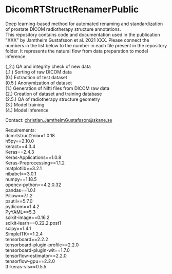 # DicomRTStructRenamerPublic
Deep learning-based method for automated renaming and standardization of prostate DICOM radiotherapy structure annotations. \
This repository contains code and documentation used in the publication "XXX" by Jamtheim Gustafsson et al. 2021 XXX. Please connect the numbers in the list below to the number in each file present in the repository folder. It represents the natural flow from data preparation to model inference. 

(_2.) QA and integrity check of new data\
(_1.) Sorting of raw DICOM data\
(0.) Extraction of test dataset\
(0.5.) Anonymization of dataset \
(1.) Generation of Nifti files from DICOM raw data\
(2.) Creation of dataset and training database\
(2.5.) QA of radiotherapy structure geometry\
(3.) Model training\
(4.) Model inference

Contact: christian.JamtheimGustafsson@skane.se

Requirements:\
dcmrtstruct2nii==1.0.18\
h5py==2.10.0\
keract==4.3.4\
Keras==2.4.3\
Keras-Applications==1.0.8\
Keras-Preprocessing==1.1.2\
matplotlib==3.2.1\
nibabel==3.0.1\
numpy==1.18.5\
opencv-python==4.2.0.32\
pandas==1.0.1\
Pillow==7.1.2\
psutil==5.7.0\
pydicom==1.4.2\
PyYAML==5.3\
scikit-image==0.16.2\
scikit-learn==0.22.2.post1\
scipy==1.4.1\
SimpleITK==1.2.4\
tensorboard==2.2.2\
tensorboard-plugin-profile==2.2.0\
tensorboard-plugin-wit==1.7.0\
tensorflow-estimator==2.2.0\
tensorflow-gpu==2.2.0\
tf-keras-vis==0.5.5
